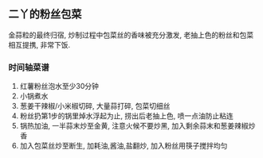 ## 二丫的粉丝包菜
金蒜粒的最终归宿, 炒制过程中包菜丝的香味被充分激发, 老抽上色的粉丝和包菜相互提携, 非常下饭.

### 时间轴菜谱

1. 红薯粉丝泡水至少30分钟
2. 小锅煮水
3. 葱姜干辣椒/小米椒切碎, 大量蒜打碎, 包菜切细丝
4. 粉丝扔第1步的锅里焯水浮起为止, 捞出后老抽上色, 喷一点油防止粘连
5. 锅热加油, 一半蒜末炒至金黄, 注意火候不要炒黑, 加入剩余蒜末和葱姜辣椒炒香
6. 加入包菜丝炒至断生, 加耗油,酱油,盐翻炒, 加入粉丝用筷子搅拌均匀
